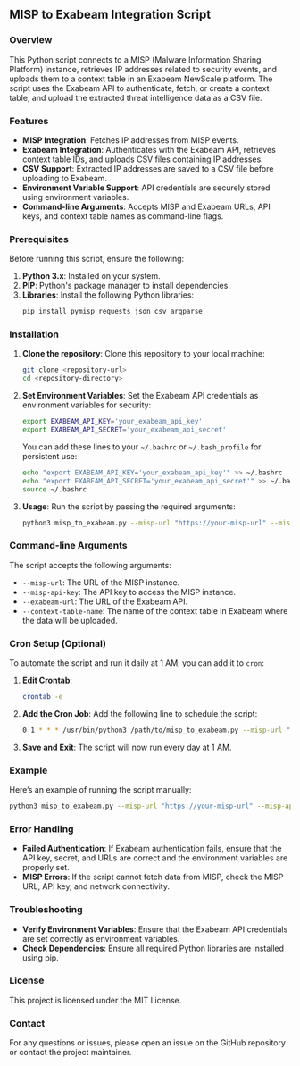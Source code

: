 
## MISP to Exabeam Integration Script

### Overview
This Python script connects to a MISP (Malware Information Sharing Platform) instance, retrieves IP addresses related to security events, and uploads them to a context table in an Exabeam NewScale platform. The script uses the Exabeam API to authenticate, fetch, or create a context table, and upload the extracted threat intelligence data as a CSV file.

### Features
- **MISP Integration**: Fetches IP addresses from MISP events.
- **Exabeam Integration**: Authenticates with the Exabeam API, retrieves context table IDs, and uploads CSV files containing IP addresses.
- **CSV Support**: Extracted IP addresses are saved to a CSV file before uploading to Exabeam.
- **Environment Variable Support**: API credentials are securely stored using environment variables.
- **Command-line Arguments**: Accepts MISP and Exabeam URLs, API keys, and context table names as command-line flags.

### Prerequisites
Before running this script, ensure the following:
1. **Python 3.x**: Installed on your system.
2. **PIP**: Python's package manager to install dependencies.
3. **Libraries**: Install the following Python libraries:
   ```bash
   pip install pymisp requests json csv argparse
   ```

### Installation

1. **Clone the repository**:
   Clone this repository to your local machine:
   ```bash
   git clone <repository-url>
   cd <repository-directory>
   ```

2. **Set Environment Variables**:
   Set the Exabeam API credentials as environment variables for security:
   ```bash
   export EXABEAM_API_KEY='your_exabeam_api_key'
   export EXABEAM_API_SECRET='your_exabeam_api_secret'
   ```

   You can add these lines to your `~/.bashrc` or `~/.bash_profile` for persistent use:
   ```bash
   echo "export EXABEAM_API_KEY='your_exabeam_api_key'" >> ~/.bashrc
   echo "export EXABEAM_API_SECRET='your_exabeam_api_secret'" >> ~/.bashrc
   source ~/.bashrc
   ```

3. **Usage**:
   Run the script by passing the required arguments:

   ```bash
   python3 misp_to_exabeam.py --misp-url "https://your-misp-url" --misp-api-key "your-misp-api-key" --exabeam-url "https://your-exabeam-url" --context-table-name "your-context-table"
   ```

### Command-line Arguments
The script accepts the following arguments:
- `--misp-url`: The URL of the MISP instance.
- `--misp-api-key`: The API key to access the MISP instance.
- `--exabeam-url`: The URL of the Exabeam API.
- `--context-table-name`: The name of the context table in Exabeam where the data will be uploaded.

### Cron Setup (Optional)
To automate the script and run it daily at 1 AM, you can add it to `cron`:

1. **Edit Crontab**:
   ```bash
   crontab -e
   ```

2. **Add the Cron Job**:
   Add the following line to schedule the script:
   ```bash
   0 1 * * * /usr/bin/python3 /path/to/misp_to_exabeam.py --misp-url "https://your-misp-url" --misp-api-key "your-misp-api-key" --exabeam-url "https://your-exabeam-url" --context-table-name "your-context-table"
   ```

3. **Save and Exit**: The script will now run every day at 1 AM.

### Example
Here’s an example of running the script manually:
```bash
python3 misp_to_exabeam.py --misp-url "https://your-misp-url" --misp-api-key "your-misp-api-key" --exabeam-url "https://EXA_API_URL" --context-table-name "MISP"
```

### Error Handling
- **Failed Authentication**: If Exabeam authentication fails, ensure that the API key, secret, and URLs are correct and the environment variables are properly set.
- **MISP Errors**: If the script cannot fetch data from MISP, check the MISP URL, API key, and network connectivity.

### Troubleshooting
- **Verify Environment Variables**: Ensure that the Exabeam API credentials are set correctly as environment variables.
- **Check Dependencies**: Ensure all required Python libraries are installed using pip.

### License
This project is licensed under the MIT License.

### Contact
For any questions or issues, please open an issue on the GitHub repository or contact the project maintainer.
